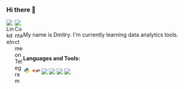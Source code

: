 ### Hi there 👋

<a href="https://www.linkedin.com/in/dmitry-kalashnikov">
  <img align="left" alt="LinkdeIn" width="22px" src="https://cdn.jsdelivr.net/npm/simple-icons@v3/icons/linkedin.svg" />
</a>
<a href="https://t.me/roty3">
  <img align="left" alt="Contact me on Telegram" width="22px" src="https://cdn.jsdelivr.net/npm/simple-icons@v3/icons/telegram.svg" />
</a>  


<br />

My name is Dmitry. I'm currently learning data analytics tools. 

<br />

  
**Languages and Tools:**  

<code><img height="20" src="https://raw.githubusercontent.com/github/explore/80688e429a7d4ef2fca1e82350fe8e3517d3494d/topics/python/python.png"></code>
<code><img height="20" src="https://raw.githubusercontent.com/github/explore/80688e429a7d4ef2fca1e82350fe8e3517d3494d/topics/git/git.png"></code>
<code><img height="20" src="https://pbs.twimg.com/profile_images/1187765724451868673/uVw1PWA7.png"></code>
<code><img height="20" src="https://upload.wikimedia.org/wikipedia/commons/thumb/1/1a/NumPy_logo.svg/775px-NumPy_logo.svg.png"></code>
<code><img height="20" src="https://static.javatpoint.com/tutorial/matplotlib/images/matplotlib-tutorial.png"></code>
<code><img height="20" src="https://w7.pngwing.com/pngs/286/519/png-transparent-microsoft-azure-sql-database-microsoft-sql-server-azure-sql-data-warehouse-logo-text-logo-microsoft-azure.png"></code>

